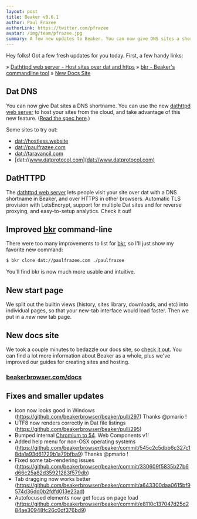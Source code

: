 ```yaml
---
layout: post
title: Beaker v0.6.1
author: Paul Frazee
authorLink: https://twitter.com/pfrazee
avatar: /img/team/pfrazee.jpg
summary: A few new updates to Beaker. You can now give DNS sites a shortname. You can use the new [dathttpd web server](https://github.com/beakerbrowser/dathttpd) to host your sites from the cloud, and take advantage of this new feature. ([Read the spec here](https://github.com/beakerbrowser/beaker/wiki/Authenticated-Dat-URLs-and-HTTPS-to-Dat-Discovery).)
---
```


Hey folks! Got a few fresh updates for you today. First, a few handy links:

&raquo; [Dathttpd web server - Host sites over dat and https](https://github.com/beakerbrowser/dathttpd)
&raquo; [bkr - Beaker's commandline tool](https://github.com/beakerbrowser/bkr)
&raquo; [New Docs Site](https://beakerbrowser.com/docs/index.html)

## Dat DNS

You can now give Dat sites a DNS shortname. You can use the new [dathttpd web server](https://github.com/beakerbrowser/dathttpd) to host your sites from the cloud, and take advantage of this new feature. ([Read the spec here](https://github.com/beakerbrowser/beaker/wiki/Authenticated-Dat-URLs-and-HTTPS-to-Dat-Discovery).)

Some sites to try out:
- [dat://hostless.website](dat://hostless.website)
- [dat://paulfrazee.com](dat://paulfrazee.com)
- [dat://taravancil.com](dat://taravancil.com)
- [dat://www.datprotocol.com](dat://www.datprotocol.com)

## DatHTTPD

The [dathttpd web server](https://github.com/beakerbrowser/dathttpd) lets people visit your site over dat with a DNS shortname in Beaker, and over HTTPS in other browsers. Automatic TLS provision with LetsEncrypt, support for multiple Dat sites and for reverse proxying, and easy-to-setup analytics. Check it out!

## Improved [bkr](https://github.com/beakerbrowser/bkr) command-line

There were too many improvements to list for [bkr](https://github.com/beakerbrowser/bkr), so I'll just show my favorite new command:

``` bash
$ bkr clone dat://paulfrazee.com ./paulfrazee
```

You'll find bkr is now much more usable and intuitive.

## New start page

We split out the builtin views (history, sites library, downloads, and etc) into individual pages, so that your new-tab interface would load faster. Then we put in a _new_ new tab page.

## New docs site

We took a couple minutes to bedazzle our docs site, so [check it out](https://beakerbrowser.com/docs/index.html). You can find a lot more information about Beaker as a whole, plus we've improved our guides for creating sites and hosting.

### [beakerbrowser.com/docs](https://beakerbrowser.com/docs/index.html)

## Fixes and smaller updates
- Icon now looks good in Windows (https://github.com/beakerbrowser/beaker/pull/297) Thanks @pmario !
- UTF8 now renders correctly in Dat file listings (https://github.com/beakerbrowser/beaker/pull/295)
- Bumped internal [Chromium to 54](https://developers.google.com/web/updates/2016/10/nic54). Web Components v1!
- Added help menu for non-OSX operating systems (https://github.com/beakerbrowser/beaker/commit/545c2c5dbb6c327c18da1a93d61729b1a79bfba9) Thanks @pmario !
- Fixed some tab-rendering issues (https://github.com/beakerbrowser/beaker/commit/330609f5835b27b6d66c25a82d35921283f579db)
- Tab dragging now works better (https://github.com/beakerbrowser/beaker/commit/a643300daa0615bf9574d36dd0b2fdfd013e23ad)
- Autofocused elements now get focus on page load (https://github.com/beakerbrowser/beaker/commit/e8110c137047d25d284ae30948fc26c0df376bd9)
